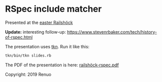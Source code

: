 # RSpec include matcher

Presented at the
[easter Railshöck](https://www.meetup.com/rubyonrails-ch/events/259150790/)

**Update:** interesting follow-up: https://www.stevenrbaker.com/tech/history-of-rspec.html

The presentation uses
[tkn](https://github.com/fxn/tkn).
Run it like this:

```sh
tkn/bin/tkn slides.rb
```

The PDF of the presentation is here: [railshöck-rspec.pdf](./railshöck-rspec.pdf)

Copyright: 2019 Renuo

